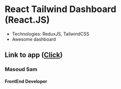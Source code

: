 # React Tailwind Dashboard (React.JS)
- Technologies: ReduxJS, TailwindCSS
- Awesome dashboard
## Link to app ([Click](https://massam89.github.io/react-tailwind-dashboard/))

### Masoud Sam
#### FrontEnd Developer